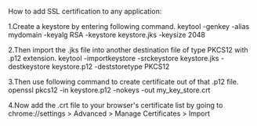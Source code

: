 How to add SSL certification to any application:

1.Create a keystore by entering following command.
keytool -genkey -alias mydomain -keyalg RSA -keystore keystore.jks -keysize 2048

2.Then import the .jks file into another destination file of type PKCS12 with .p12 extension.
keytool -importkeystore -srckeystore keystore.jks -destkeystore keystore.p12 -deststoretype PKCS12

3.Then use following command to create certificate out of that .p12 file.
openssl pkcs12 -in keystore.p12 -nokeys -out my_key_store.crt

4.Now add the .crt file to your browser's certificate list by going to 
chrome://settings > Advanced > Manage Certificates > Import

